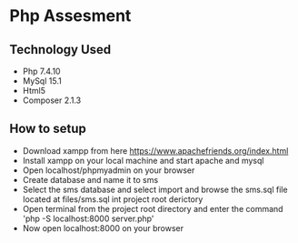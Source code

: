 # Php Assesment

## Technology Used
* Php 7.4.10
* MySql 15.1
* Html5
* Composer 2.1.3

## How to setup
* Download xampp from here https://www.apachefriends.org/index.html
* Install xampp on your local machine and start apache and mysql
* Open localhost/phpmyadmin on your browser
* Create database and name it to sms
* Select the sms database and select import and browse the sms.sql file located at files/sms.sql int project root derictory
* Open terminal from the project root directory and enter the command 'php -S localhost:8000 server.php'
* Now open localhost:8000 on your browser